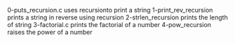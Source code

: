 0-puts_recursion.c uses recursionto print a string
1-print_rev_recursion prints a string in reverse using recursion
2-strlen_recursion prints the length of string
3-factorial.c prints the factorial of a number
4-pow_recursion raises the power of a number
